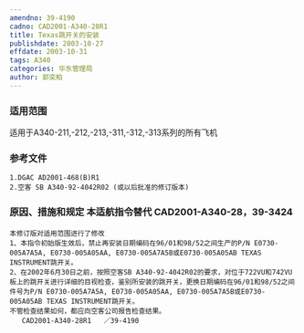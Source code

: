 ```yaml
---
amendno: 39-4190  
cadno: CAD2001-A340-28R1  
title: Texas跳开关的安装  
publishdate: 2003-10-27  
effdate: 2003-10-31  
tags: A340  
categories: 华东管理局  
author: 郭奕柏  
---
```

  
### 适用范围  
适用于A340-211,-212,-213,-311,-312,-313系列的所有飞机  
  
<!--more-->  
### 参考文件  
    1.DGAC AD2001-468(B)R1  
    2.空客 SB A340-92-4042R02 (或以后批准的修订版本)  
  
### 原因、措施和规定 本适航指令替代 CAD2001-A340-28，39-3424  
    本修订版对适用范围进行了修改  
    1、本指令初始版生效后，禁止再安装日期编码在96/01和98/52之间生产的P/N E0730-005A7A5A, E0730-005A05AA, E0730-005A7A5B或E0730-005A05AB TEXAS INSTRUMENT跳开关。  
    2、在2002年6月30日之前，按照空客SB A340-92-4042R02的要求，对位于722VU和742VU板上的跳开关进行详细的目视检查，鉴别所安装的跳开关，更换日期编码在96/01和98/52之间件号为P/N E0730-005A7A5A, E0730-005A05AA, E0730-005A7A5B或E0730-005A05AB TEXAS INSTRUMENT跳开关。  
    不管检查结果如何，都应向空客公司报告检查结果。  
       CAD2001-A340-28R1   ／39-4190  
